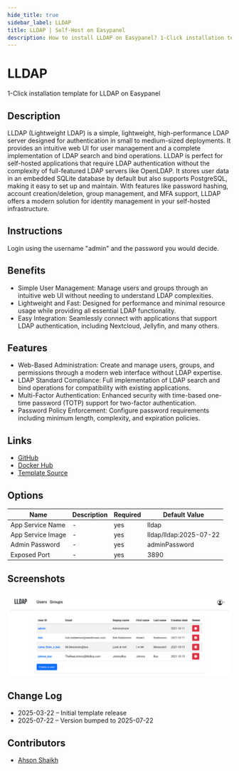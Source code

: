 ```yaml
---
hide_title: true
sidebar_label: LLDAP
title: LLDAP | Self-Host on Easypanel
description: How to install LLDAP on Easypanel? 1-Click installation template for LLDAP on Easypanel
---
```


<!-- generated -->

# LLDAP

1-Click installation template for LLDAP on Easypanel

## Description

LLDAP (Lightweight LDAP) is a simple, lightweight, high-performance LDAP server designed for authentication in small to medium-sized deployments. It provides an intuitive web UI for user management and a complete implementation of LDAP search and bind operations. LLDAP is perfect for self-hosted applications that require LDAP authentication without the complexity of full-featured LDAP servers like OpenLDAP. It stores user data in an embedded SQLite database by default but also supports PostgreSQL, making it easy to set up and maintain. With features like password hashing, account creation/deletion, group management, and MFA support, LLDAP offers a modern solution for identity management in your self-hosted infrastructure.

## Instructions

Login using the username &quot;admin&quot; and the password you would decide.

## Benefits

- Simple User Management: Manage users and groups through an intuitive web UI without needing to understand LDAP complexities.
- Lightweight and Fast: Designed for performance and minimal resource usage while providing all essential LDAP functionality.
- Easy Integration: Seamlessly connect with applications that support LDAP authentication, including Nextcloud, Jellyfin, and many others.

## Features

- Web-Based Administration: Create and manage users, groups, and permissions through a modern web interface without LDAP expertise.
- LDAP Standard Compliance: Full implementation of LDAP search and bind operations for compatibility with existing applications.
- Multi-Factor Authentication: Enhanced security with time-based one-time password (TOTP) support for two-factor authentication.
- Password Policy Enforcement: Configure password requirements including minimum length, complexity, and expiration policies.

## Links

- [GitHub](https://github.com/nitnelave/lldap)
- [Docker Hub](https://hub.docker.com/r/nitnelave/lldap)
- [Template Source](https://github.com/easypanel-io/templates/tree/main/templates/lldap)

## Options

Name | Description | Required | Default Value
-|-|-|-
App Service Name | - | yes | lldap
App Service Image | - | yes | lldap/lldap:2025-07-22
Admin Password | - | yes | adminPassword
Exposed Port | - | yes | 3890

## Screenshots

![LLDAP Screenshot](./assets/screenshot.png)

## Change Log

- 2025-03-22 – Initial template release
- 2025-07-22 – Version bumped to 2025-07-22

## Contributors

- [Ahson Shaikh](https://github.com/Ahson-Shaikh)
